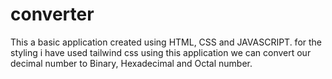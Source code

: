 # converter
This a basic application created using HTML, CSS and JAVASCRIPT.
for the styling i have used tailwind css
using this application we can convert our decimal number to Binary, Hexadecimal and Octal number.
